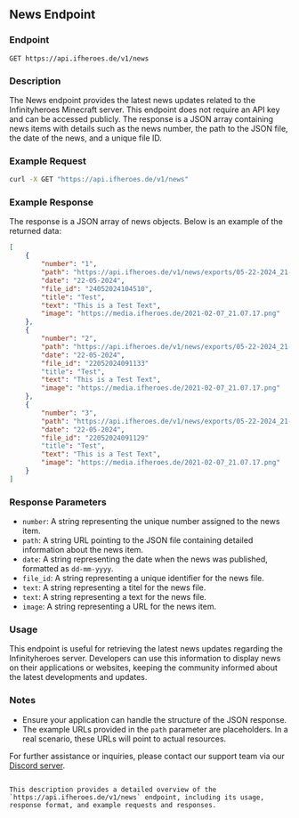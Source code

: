 ## News Endpoint

### Endpoint

`GET https://api.ifheroes.de/v1/news`

### Description

The News endpoint provides the latest news updates related to the Infinityheroes Minecraft server. This endpoint does not require an API key and can be accessed publicly. The response is a JSON array containing news items with details such as the news number, the path to the JSON file, the date of the news, and a unique file ID.

### Example Request

```sh
curl -X GET "https://api.ifheroes.de/v1/news"
```

### Example Response

The response is a JSON array of news objects. Below is an example of the returned data:

```json
[
    {
        "number": "1",
        "path": "https://api.ifheroes.de/v1/news/exports/05-22-2024_21-11-38.json",
        "date": "22-05-2024",
        "file_id": "24052024104510",
        "title": "Test",
        "text": "This is a Test Text",
        "image": "https://media.ifheroes.de/2021-02-07_21.07.17.png"
    },
    {
        "number": "2",
        "path": "https://api.ifheroes.de/v1/news/exports/05-22-2024_21-11-33.json",
        "date": "22-05-2024",
        "file_id": "22052024091133"
        "title": "Test",
        "text": "This is a Test Text",
        "image": "https://media.ifheroes.de/2021-02-07_21.07.17.png"
    },
    {
        "number": "3",
        "path": "https://api.ifheroes.de/v1/news/exports/05-22-2024_21-11-29.json",
        "date": "22-05-2024",
        "file_id": "22052024091129"
        "title": "Test",
        "text": "This is a Test Text",
        "image": "https://media.ifheroes.de/2021-02-07_21.07.17.png"
    }
]
```

### Response Parameters

- `number`: A string representing the unique number assigned to the news item.
- `path`: A string URL pointing to the JSON file containing detailed information about the news item.
- `date`: A string representing the date when the news was published, formatted as `dd-mm-yyyy`.
- `file_id`: A string representing a unique identifier for the news file.
- `text`: A string representing a titel for the news file.
- `text`: A string representing a text for the news file.
- `image`: A string representing a URL for the news item.

### Usage

This endpoint is useful for retrieving the latest news updates regarding the Infinityheroes server. Developers can use this information to display news on their applications or websites, keeping the community informed about the latest developments and updates.

### Notes

- Ensure your application can handle the structure of the JSON response.
- The example URLs provided in the `path` parameter are placeholders. In a real scenario, these URLs will point to actual resources.

For further assistance or inquiries, please contact our support team via our [Discord server](https://ifheroes.de/discord).
```

This description provides a detailed overview of the `https://api.ifheroes.de/v1/news` endpoint, including its usage, response format, and example requests and responses.
